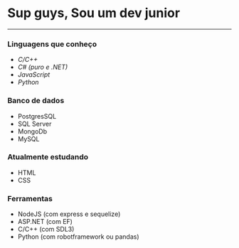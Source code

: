 # Sup guys, Sou um dev junior
---
### Linguagens que conheço
  - *C/C++*
  - *C# (puro e .NET)*
  - *JavaScript*
  - *Python*
### Banco de dados
- PostgresSQL
- SQL Server
- MongoDb
- MySQL
### Atualmente estudando
  - HTML
  - CSS
### Ferramentas
- NodeJS (com express e sequelize)
- ASP.NET (com EF)
- C/C++ (com SDL3)
- Python (com robotframework ou pandas)

<!--
**CassianoPereiraLeao/CassianoPereiraLeao** is a ✨ _special_ ✨ repository because its `README.md` (this file) appears on your GitHub profile.

Here are some ideas to get you started:

- 🔭 I’m currently working on ...
- 🌱 I’m currently learning ...
- 👯 I’m looking to collaborate on ...
- 🤔 I’m looking for help with ...
- 💬 Ask me about ...
- 📫 How to reach me: ...
- 😄 Pronouns: ...
- ⚡ Fun fact: ...
-->
